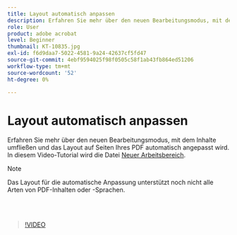 ```yaml
---
title: Layout automatisch anpassen
description: Erfahren Sie mehr über den neuen Bearbeitungsmodus, mit dem Inhalte automatisch angepasst werden
role: User
product: adobe acrobat
level: Beginner
thumbnail: KT-10835.jpg
exl-id: f6d9daa7-5022-4581-9a24-42637cf5fd47
source-git-commit: 4ebf9594025f98f0505c58f1ab43fb864ed51206
workflow-type: tm+mt
source-wordcount: '52'
ht-degree: 0%

---
```


# Layout automatisch anpassen

Erfahren Sie mehr über den neuen Bearbeitungsmodus, mit dem Inhalte umfließen und das Layout auf Seiten Ihres PDF automatisch angepasst wird. In diesem Video-Tutorial wird die Datei [Neuer Arbeitsbereich](new-workspace.md).

>[!NOTE]
>
>Das Layout für die automatische Anpassung unterstützt noch nicht alle Arten von PDF-Inhalten oder -Sprachen.

<br> 

>[!VIDEO](https://video.tv.adobe.com/v/346975?quality=12&learn=on&hidetitle=true)
